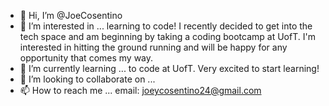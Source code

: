 - 👋 Hi, I’m @JoeCosentino
- 👀 I’m interested in ... learning to code! I recently decided to get into the tech space and am beginning by taking a coding bootcamp at UofT. I'm interested in hitting the ground running and will be happy for any opportunity that comes my way.
- 🌱 I’m currently learning ... to code at UofT. Very excited to start learning!
- 💞️ I’m looking to collaborate on ... 
- 📫 How to reach me ... email: joeycosentino24@gmail.com

<!---
JoeCosentino/JoeCosentino is a ✨ special ✨ repository because its `README.md` (this file) appears on your GitHub profile.
You can click the Preview link to take a look at your changes.
--->
